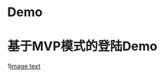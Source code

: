 # Demo
# 基于MVP模式的登陆Demo
1[Image text](https://raw.githubusercontent.com/zhkHorizon/Demo/master/img-storage/device-2018-07-01-201547.png)